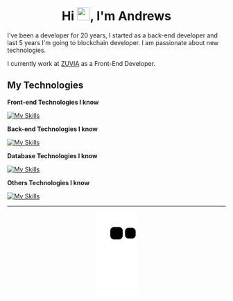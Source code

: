 <h1 align="center">Hi <img src="https://camo.githubusercontent.com/e8e7b06ecf583bc040eb60e44eb5b8e0ecc5421320a92929ce21522dbc34c891/68747470733a2f2f6d656469612e67697068792e636f6d2f6d656469612f6876524a434c467a6361737252346961377a2f67697068792e676966" height="30" width="30" />, I'm Andrews</h1>

I've been a developer for 20 years, I started as a back-end developer and last 5 years I'm going to blockchain developer.
I am passionate about new technologies.

I currently work at [ZUVIA](https://www.zuvia.ior/) as a Front-End Developer.


## My Technologies

**Front-end Technologies I know**

[![My Skills](https://skillicons.dev/icons?i=react,nextjs,,html,css,,js,ts,jquery)](https://skillicons.dev)

**Back-end Technologies I know**

[![My Skills](https://skillicons.dev/icons?i=php,nodejs,js,ts)](https://skillicons.dev)

**Database Technologies I know**

[![My Skills](https://skillicons.dev/icons?i=mongodb,mysql,postgres,sqlserver)](https://skillicons.dev)

**Others Technologies I know**

[![My Skills](https://skillicons.dev/icons?i=docker,,git,redis)](https://skillicons.dev)

---

<p align="center">
  <img src="https://raw.githubusercontent.com/andrewsnobre/andrewsnobre/output/github-contribution-grid-snake.svg" />
</p>
